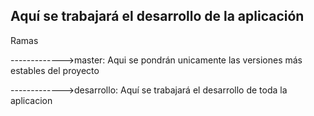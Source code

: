 ## Aquí se trabajará el desarrollo de la aplicación

Ramas

------------->master: Aqui se pondrán unicamente las versiones más estables del proyecto

------------->desarrollo: Aquí se trabajará el desarrollo de toda la aplicacion
